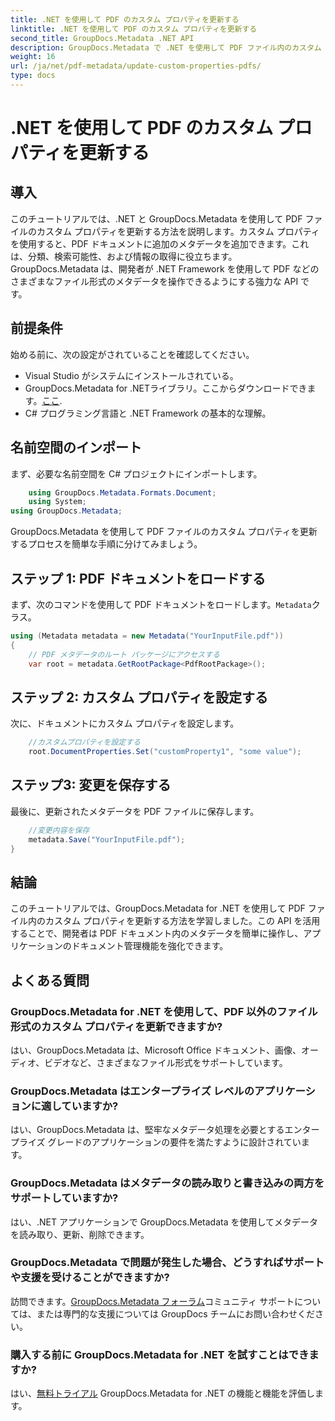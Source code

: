 ```yaml
---
title: .NET を使用して PDF のカスタム プロパティを更新する
linktitle: .NET を使用して PDF のカスタム プロパティを更新する
second_title: GroupDocs.Metadata .NET API
description: GroupDocs.Metadata で .NET を使用して PDF ファイル内のカスタム プロパティを更新する方法を学習します。PDF メタデータを効率的に操作するための簡単な手順です。
weight: 16
url: /ja/net/pdf-metadata/update-custom-properties-pdfs/
type: docs
---
```

# .NET を使用して PDF のカスタム プロパティを更新する

## 導入
このチュートリアルでは、.NET と GroupDocs.Metadata を使用して PDF ファイルのカスタム プロパティを更新する方法を説明します。カスタム プロパティを使用すると、PDF ドキュメントに追加のメタデータを追加できます。これは、分類、検索可能性、および情報の取得に役立ちます。 GroupDocs.Metadata は、開発者が .NET Framework を使用して PDF などのさまざまなファイル形式のメタデータを操作できるようにする強力な API です。
## 前提条件
始める前に、次の設定がされていることを確認してください。
- Visual Studio がシステムにインストールされている。
-  GroupDocs.Metadata for .NETライブラリ。ここからダウンロードできます。[ここ](https://releases.groupdocs.com/metadata/net/).
- C# プログラミング言語と .NET Framework の基本的な理解。

## 名前空間のインポート
まず、必要な名前空間を C# プロジェクトにインポートします。
```csharp
    using GroupDocs.Metadata.Formats.Document;
    using System;
using GroupDocs.Metadata;
```

GroupDocs.Metadata を使用して PDF ファイルのカスタム プロパティを更新するプロセスを簡単な手順に分けてみましょう。
## ステップ 1: PDF ドキュメントをロードする
まず、次のコマンドを使用して PDF ドキュメントをロードします。`Metadata`クラス。
```csharp
using (Metadata metadata = new Metadata("YourInputFile.pdf"))
{
    // PDF メタデータのルート パッケージにアクセスする
    var root = metadata.GetRootPackage<PdfRootPackage>();
```
## ステップ 2: カスタム プロパティを設定する
次に、ドキュメントにカスタム プロパティを設定します。
```csharp
    //カスタムプロパティを設定する
    root.DocumentProperties.Set("customProperty1", "some value");
```
## ステップ3: 変更を保存する
最後に、更新されたメタデータを PDF ファイルに保存します。
```csharp
    //変更内容を保存
    metadata.Save("YourInputFile.pdf");
}
```

## 結論
このチュートリアルでは、GroupDocs.Metadata for .NET を使用して PDF ファイル内のカスタム プロパティを更新する方法を学習しました。この API を活用することで、開発者は PDF ドキュメント内のメタデータを簡単に操作し、アプリケーションのドキュメント管理機能を強化できます。

## よくある質問
### GroupDocs.Metadata for .NET を使用して、PDF 以外のファイル形式のカスタム プロパティを更新できますか?
はい、GroupDocs.Metadata は、Microsoft Office ドキュメント、画像、オーディオ、ビデオなど、さまざまなファイル形式をサポートしています。
### GroupDocs.Metadata はエンタープライズ レベルのアプリケーションに適していますか?
はい、GroupDocs.Metadata は、堅牢なメタデータ処理を必要とするエンタープライズ グレードのアプリケーションの要件を満たすように設計されています。
### GroupDocs.Metadata はメタデータの読み取りと書き込みの両方をサポートしていますか?
はい、.NET アプリケーションで GroupDocs.Metadata を使用してメタデータを読み取り、更新、削除できます。
### GroupDocs.Metadata で問題が発生した場合、どうすればサポートや支援を受けることができますか?
訪問できます。[GroupDocs.Metadata フォーラム](https://forum.groupdocs.com/c/metadata/14)コミュニティ サポートについては、または専門的な支援については GroupDocs チームにお問い合わせください。
### 購入する前に GroupDocs.Metadata for .NET を試すことはできますか?
はい、[無料トライアル](https://releases.groupdocs.com/) GroupDocs.Metadata for .NET の機能と機能を評価します。